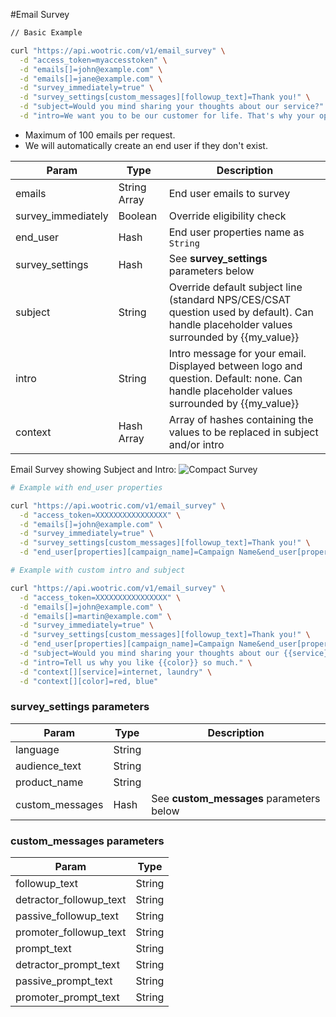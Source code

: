 #Email Survey

```sh
// Basic Example

curl "https://api.wootric.com/v1/email_survey" \
  -d "access_token=myaccesstoken" \
  -d "emails[]=john@example.com" \
  -d "emails[]=jane@example.com" \
  -d "survey_immediately=true" \
  -d "survey_settings[custom_messages][followup_text]=Thank you!" \
  -d "subject=Would you mind sharing your thoughts about our service?" \
  -d "intro=We want you to be our customer for life. That's why your opinion matters."
```

- Maximum of 100 emails per request.
- We will automatically create an end user if they don't exist.

Param | Type | Description
----- | ---- | ------------
emails | String Array | End user emails to survey
survey_immediately | Boolean | Override eligibility check
end_user | Hash | End user properties name as `String`
survey_settings | Hash | See **survey_settings** parameters below
subject | String | Override default subject line (standard NPS/CES/CSAT question used by default). Can handle placeholder values surrounded by {{my_value}}
intro | String | Intro message for your email. Displayed between logo and question. Default: none. Can handle placeholder values surrounded by {{my_value}}
context | Hash Array | Array of hashes containing the values to be replaced in subject and/or intro

Email Survey showing Subject and Intro:
![Compact Survey](email_survey.png)

```sh
# Example with end_user properties

curl "https://api.wootric.com/v1/email_survey" \
  -d "access_token=XXXXXXXXXXXXXXXX" \
  -d "emails[]=john@example.com" \
  -d "survey_immediately=true" \
  -d "survey_settings[custom_messages][followup_text]=Thank you!" \
  -d "end_user[properties][campaign_name]=Campaign Name&end_user[properties][campaign_type]=Campaign Type"
```

```sh
# Example with custom intro and subject

curl "https://api.wootric.com/v1/email_survey" \
  -d "access_token=XXXXXXXXXXXXXXXX" \
  -d "emails[]=john@example.com" \
  -d "emails[]=martin@example.com" \
  -d "survey_immediately=true" \
  -d "survey_settings[custom_messages][followup_text]=Thank you!" \
  -d "end_user[properties][campaign_name]=Campaign Name&end_user[properties][campaign_type]=Campaign Type" \
  -d "subject=Would you mind sharing your thoughts about our {{service}}?" \
  -d "intro=Tell us why you like {{color}} so much." \
  -d "context[][service]=internet, laundry" \
  -d "context[][color]=red, blue"
```

### survey_settings parameters
Param | Type | Description
----- | ---- | ------------
language | String
audience_text | String
product_name | String
custom_messages | Hash | See **custom_messages** parameters below

### custom_messages parameters
Param | Type
----- | ----
followup_text | String
detractor_followup_text | String
passive_followup_text | String
promoter_followup_text | String
prompt_text | String
detractor_prompt_text | String
passive_prompt_text | String
promoter_prompt_text | String

